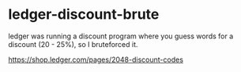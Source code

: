 # ledger-discount-brute

ledger was running a discount program where you guess words for a discount (20 - 25%), so I bruteforced it. 

https://shop.ledger.com/pages/2048-discount-codes
